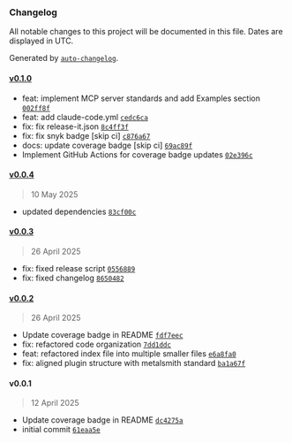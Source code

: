 ### Changelog

All notable changes to this project will be documented in this file. Dates are displayed in UTC.

Generated by [`auto-changelog`](https://github.com/CookPete/auto-changelog).

#### [v0.1.0](https://github.com/wernerglinka/metalsmith-simple-pagination/compare/v0.0.4...v0.1.0)

- feat: implement MCP server standards and add Examples section [`002ff8f`](https://github.com/wernerglinka/metalsmith-simple-pagination/commit/002ff8f8d19a54cf06e16a153f64d52f1fc5883f)
- feat: add claude-code.yml [`cedc6ca`](https://github.com/wernerglinka/metalsmith-simple-pagination/commit/cedc6cae204d2a16fee111bd42e60c9d4f576bfe)
- fix: fix release-it.json [`8c4ff3f`](https://github.com/wernerglinka/metalsmith-simple-pagination/commit/8c4ff3fb2077130b83221d83dd9263dbc6129955)
- fix: fix snyk badge [skip ci] [`c876a67`](https://github.com/wernerglinka/metalsmith-simple-pagination/commit/c876a67eae48105f29a6983312715a9784a3bf92)
- docs: update coverage badge [skip ci] [`69ac89f`](https://github.com/wernerglinka/metalsmith-simple-pagination/commit/69ac89f35e7bb6072cae0403a936064948fbfdf0)
- Implement GitHub Actions for coverage badge updates [`02e396c`](https://github.com/wernerglinka/metalsmith-simple-pagination/commit/02e396c8eeaba7e72372e551711fa619e58940f8)

#### [v0.0.4](https://github.com/wernerglinka/metalsmith-simple-pagination/compare/v0.0.3...v0.0.4)

> 10 May 2025

- updated dependencies [`83cf00c`](https://github.com/wernerglinka/metalsmith-simple-pagination/commit/83cf00c42ea7982b0c7f96cbafff1e59f1c7516d)

#### [v0.0.3](https://github.com/wernerglinka/metalsmith-simple-pagination/compare/v0.0.2...v0.0.3)

> 26 April 2025

- fix: fixed release script [`0556889`](https://github.com/wernerglinka/metalsmith-simple-pagination/commit/05568899cefa844ec2ca4bcae4f83d9454ae6056)
- fix: fixed changelog [`8650482`](https://github.com/wernerglinka/metalsmith-simple-pagination/commit/865048293e14af4a5e69585bee0b43affcf594e2)

#### [v0.0.2](https://github.com/wernerglinka/metalsmith-simple-pagination/compare/v0.0.1...v0.0.2)

> 26 April 2025

- Update coverage badge in README [`fdf7eec`](https://github.com/wernerglinka/metalsmith-simple-pagination/commit/fdf7eece78b99d48f3f80abfa801da2376e7f92e)
- fix: refactored code organization [`7dd1ddc`](https://github.com/wernerglinka/metalsmith-simple-pagination/commit/7dd1ddc564cfac5ff408b6c087c471fd02582588)
- feat: refactored index file into multiple smaller files [`e6a8fa0`](https://github.com/wernerglinka/metalsmith-simple-pagination/commit/e6a8fa0e3412eee435295feaba3f58de8d18a6fa)
- fix: aligned plugin structure with metalsmith standard [`ba1a67f`](https://github.com/wernerglinka/metalsmith-simple-pagination/commit/ba1a67f2aced6e77726d458d22d10409ae5325f3)

#### v0.0.1

> 12 April 2025

- Update coverage badge in README [`dc4275a`](https://github.com/wernerglinka/metalsmith-simple-pagination/commit/dc4275a18a5ae0d1b44597637f7d4d7493389cbb)
- initial commit [`61eaa5e`](https://github.com/wernerglinka/metalsmith-simple-pagination/commit/61eaa5e00ccb59b28c2dba9aafe8f0b243097397)
